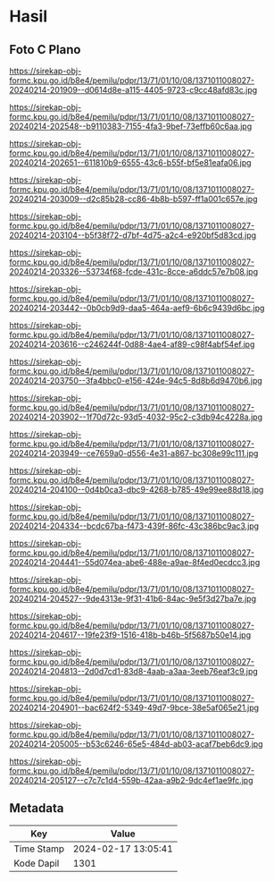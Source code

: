 # Hasil

## Foto C Plano

https://sirekap-obj-formc.kpu.go.id/b8e4/pemilu/pdpr/13/71/01/10/08/1371011008027-20240214-201909--d0614d8e-a115-4405-9723-c9cc48afd83c.jpg

https://sirekap-obj-formc.kpu.go.id/b8e4/pemilu/pdpr/13/71/01/10/08/1371011008027-20240214-202548--b9110383-7155-4fa3-9bef-73effb60c6aa.jpg

https://sirekap-obj-formc.kpu.go.id/b8e4/pemilu/pdpr/13/71/01/10/08/1371011008027-20240214-202651--611810b9-6555-43c6-b55f-bf5e81eafa06.jpg

https://sirekap-obj-formc.kpu.go.id/b8e4/pemilu/pdpr/13/71/01/10/08/1371011008027-20240214-203009--d2c85b28-cc86-4b8b-b597-ff1a001c657e.jpg

https://sirekap-obj-formc.kpu.go.id/b8e4/pemilu/pdpr/13/71/01/10/08/1371011008027-20240214-203104--b5f38f72-d7bf-4d75-a2c4-e920bf5d83cd.jpg

https://sirekap-obj-formc.kpu.go.id/b8e4/pemilu/pdpr/13/71/01/10/08/1371011008027-20240214-203326--53734f68-fcde-431c-8cce-a6ddc57e7b08.jpg

https://sirekap-obj-formc.kpu.go.id/b8e4/pemilu/pdpr/13/71/01/10/08/1371011008027-20240214-203442--0b0cb9d9-daa5-464a-aef9-6b6c9439d6bc.jpg

https://sirekap-obj-formc.kpu.go.id/b8e4/pemilu/pdpr/13/71/01/10/08/1371011008027-20240214-203616--c246244f-0d88-4ae4-af89-c98f4abf54ef.jpg

https://sirekap-obj-formc.kpu.go.id/b8e4/pemilu/pdpr/13/71/01/10/08/1371011008027-20240214-203750--3fa4bbc0-e156-424e-94c5-8d8b6d9470b6.jpg

https://sirekap-obj-formc.kpu.go.id/b8e4/pemilu/pdpr/13/71/01/10/08/1371011008027-20240214-203902--1f70d72c-93d5-4032-95c2-c3db94c4228a.jpg

https://sirekap-obj-formc.kpu.go.id/b8e4/pemilu/pdpr/13/71/01/10/08/1371011008027-20240214-203949--ce7659a0-d556-4e31-a867-bc308e99c111.jpg

https://sirekap-obj-formc.kpu.go.id/b8e4/pemilu/pdpr/13/71/01/10/08/1371011008027-20240214-204100--0d4b0ca3-dbc9-4268-b785-49e99ee88d18.jpg

https://sirekap-obj-formc.kpu.go.id/b8e4/pemilu/pdpr/13/71/01/10/08/1371011008027-20240214-204334--bcdc67ba-f473-439f-86fc-43c386bc9ac3.jpg

https://sirekap-obj-formc.kpu.go.id/b8e4/pemilu/pdpr/13/71/01/10/08/1371011008027-20240214-204441--55d074ea-abe6-488e-a9ae-8f4ed0ecdcc3.jpg

https://sirekap-obj-formc.kpu.go.id/b8e4/pemilu/pdpr/13/71/01/10/08/1371011008027-20240214-204527--9de4313e-9f31-41b6-84ac-9e5f3d27ba7e.jpg

https://sirekap-obj-formc.kpu.go.id/b8e4/pemilu/pdpr/13/71/01/10/08/1371011008027-20240214-204617--19fe23f9-1516-418b-b46b-5f5687b50e14.jpg

https://sirekap-obj-formc.kpu.go.id/b8e4/pemilu/pdpr/13/71/01/10/08/1371011008027-20240214-204813--2d0d7cd1-83d8-4aab-a3aa-3eeb76eaf3c9.jpg

https://sirekap-obj-formc.kpu.go.id/b8e4/pemilu/pdpr/13/71/01/10/08/1371011008027-20240214-204901--bac624f2-5349-49d7-9bce-38e5af065e21.jpg

https://sirekap-obj-formc.kpu.go.id/b8e4/pemilu/pdpr/13/71/01/10/08/1371011008027-20240214-205005--b53c6246-65e5-484d-ab03-acaf7beb6dc9.jpg

https://sirekap-obj-formc.kpu.go.id/b8e4/pemilu/pdpr/13/71/01/10/08/1371011008027-20240214-205127--c7c7c1d4-559b-42aa-a9b2-9dc4ef1ae9fc.jpg


## Metadata

| Key        | Value               |
| ---------- | ------------------- |
| Time Stamp | 2024-02-17 13:05:41 |
| Kode Dapil | 1301                |



